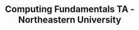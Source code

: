 ---
title: "Computing Fundamentals TA - Northeastern University"
collection: work-experiences
type: #"northeastern"
# permalink: /work-experiences/computing-fundamentals-ta-neu/ 
period: Jan 2023 - May 2023
authors: 
bookcover: 
location: Boston, MA
classes: wide
description: <p><ul><li>Held office hours to answer questions about Python programming covering syntaxes, libraries, and DSA (Data Structures and Algorithms)</li><li>Graded Python assignment evaluating and comparing scripts to rubrics</ul></p>
---